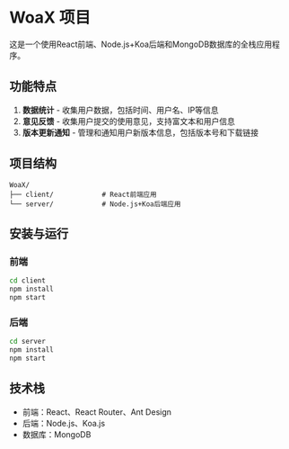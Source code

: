 # WoaX 项目

这是一个使用React前端、Node.js+Koa后端和MongoDB数据库的全栈应用程序。

## 功能特点

1. **数据统计** - 收集用户数据，包括时间、用户名、IP等信息
2. **意见反馈** - 收集用户提交的使用意见，支持富文本和用户信息
3. **版本更新通知** - 管理和通知用户新版本信息，包括版本号和下载链接

## 项目结构

```
WoaX/
├── client/            # React前端应用
└── server/            # Node.js+Koa后端应用
```

## 安装与运行

### 前端

```bash
cd client
npm install
npm start
```

### 后端

```bash
cd server
npm install
npm start
```

## 技术栈

- 前端：React、React Router、Ant Design
- 后端：Node.js、Koa.js
- 数据库：MongoDB